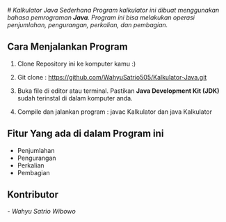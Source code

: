 *# Kalkulator Java Sederhana
Program kalkulator ini dibuat menggunakan bahasa pemrograman **Java**. Program ini bisa melakukan operasi penjumlahan, pengurangan, perkalian, dan pembagian.*

## Cara Menjalankan Program 

1. Clone Repository ini ke komputer kamu :)
2. Git clone : https://github.com/WahyuSatrio505/Kalkulator-Java.git

3. Buka file di editor atau terminal. Pastikan **Java Development Kit (JDK)** sudah terinstal di dalam komputer anda.

4. Compile dan jalankan program : javac Kalkulator dan java Kalkulator

## Fitur Yang ada di dalam Program ini
- Penjumlahan
- Pengurangan
- Perkalian
- Pembagian

## Kontributor
*- Wahyu Satrio Wibowo*
